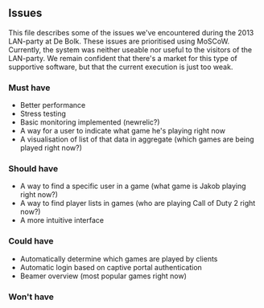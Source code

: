 ## Issues

This file describes some of the issues we've encountered during the 2013 LAN-party at De Bolk. These issues are prioritised using MoSCoW. Currently, the system was neither useable nor useful to the visitors of the LAN-party. We remain confident that there's a market for this type of supportive software, but that the current execution is just too weak.

### Must have
* Better performance
* Stress testing
* Basic monitoring implemented (newrelic?)
* A way for a user to indicate what game he's playing right now
* A visualisation of list of that data in aggregate (which games are being played right now?)

### Should have
* A way to find a specific user in a game (what game is Jakob playing right now?)
* A way to find player lists in games (who are playing Call of Duty 2 right now?)
* A more intuitive interface

### Could have
* Automatically determine which games are played by clients
* Automatic login based on captive portal authentication
* Beamer overview (most popular games right now)

### Won't have
